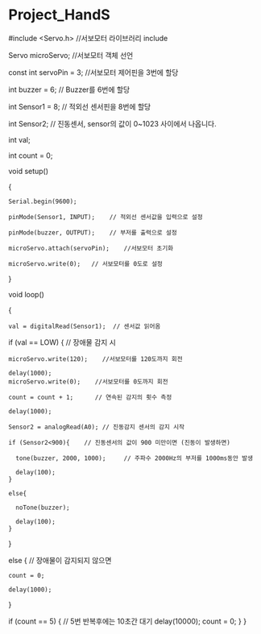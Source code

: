 # Project_HandS
#include <Servo.h>    //서보모터 라이브러리 include
 
Servo microServo;    //서보모터 객체 선언

const int servoPin = 3;    //서보모터 제어핀을 3번에 할당

int buzzer = 6; // Buzzer를 6번에 할당

int Sensor1 = 8;    // 적외선 센서핀을 8번에 할당

int Sensor2;        // 진동센서, sensor의 값이 0~1023 사이에서 나옵니다.


int val;

int count = 0;

void setup()

{

    Serial.begin(9600);
    
    pinMode(Sensor1, INPUT);    // 적외선 센서값을 입력으로 설정
    
    pinMode(buzzer, OUTPUT);    // 부저를 출력으로 설정
    
    microServo.attach(servoPin);    //서보모터 초기화
    
    microServo.write(0);   // 서보모터를 0도로 설정
    
}

void loop()

{

    val = digitalRead(Sensor1);  // 센서값 읽어옴

  if (val == LOW) {          // 장애물 감지 시
  
    microServo.write(120);    //서보모터를 120도까지 회전
    
    delay(1000);
    microServo.write(0);    //서보모터를 0도까지 회전
    
    count = count + 1;      // 연속된 감지의 횟수 측정
    
    delay(1000);
    
    Sensor2 = analogRead(A0); // 진동감지 센서의 감지 시작
    
    if (Sensor2<900){    // 진동센서의 값이 900 미만이면 (진동이 발생하면)
    
      tone(buzzer, 2000, 1000);     // 주파수 2000Hz의 부저를 1000ms동안 발생
      
      delay(100);
    }
    
    else{ 
    
      noTone(buzzer);
      
      delay(100);
    }
    
  } 
  
  else {                   // 장애물이 감지되지 않으면
  
    count = 0;           
    
    delay(1000);
    
  }
  
  if (count == 5) {       // 5번 반복후에는 10초간 대기 
    delay(10000);
    count = 0;
  }
}
